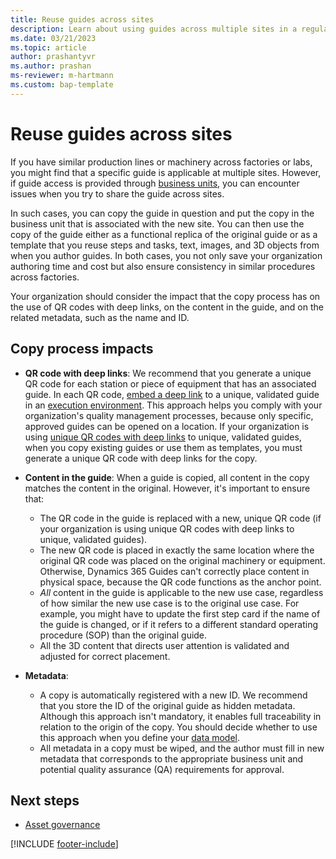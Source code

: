 ```yaml
---
title: Reuse guides across sites
description: Learn about using guides across multiple sites in a regulated industry, and how to avoid issues.
ms.date: 03/21/2023
ms.topic: article
author: prashantyvr
ms.author: prashan
ms-reviewer: m-hartmann
ms.custom: bap-template
---
```


# Reuse guides across sites

If you have similar production lines or machinery across factories or labs, you might find that a specific guide is applicable at multiple sites. However, if guide access is provided through [business units](/power-platform/admin/create-edit-business-units), you can encounter issues when you try to share the guide across sites.

In such cases, you can copy the guide in question and put the copy in the business unit that is associated with the new site. You can then use the copy of the guide either as a functional replica of the original guide or as a template that you reuse steps and tasks, text, images, and 3D objects from when you author guides. In both cases, you not only save your organization authoring time and cost but also ensure consistency in similar procedures across factories.

Your organization should consider the impact that the copy process has on the use of QR codes with deep links, on the content in the guide, and on the related metadata, such as the name and ID.

## Copy process impacts

- **QR code with deep links**: We recommend that you generate a unique QR code for each station or piece of equipment that has an associated guide. In each QR code, [embed a deep link](../pc-app-anchor-embed-qr-code-link.md) to a unique, validated guide in an [execution environment](govern-guides-through-power-platform-environments-and-power-apps.md#example-environment-3-execution-environment). This approach helps you comply with your organization's quality management processes, because only specific, approved guides can be opened on a location. If your organization is using [unique QR codes with deep links](anchor-guides-content-through-qr-codes-and-embed-deep-links.md) to unique, validated guides, when you copy existing guides or use them as templates, you must generate a unique QR code with deep links for the copy.
- **Content in the guide**: When a guide is copied, all content in the copy matches the content in the original. However, it's important to ensure that:

    - The QR code in the guide is replaced with a new, unique QR code (if your organization is using unique QR codes with deep links to unique, validated guides).
    - The new QR code is placed in exactly the same location where the original QR code was placed on the original machinery or equipment. Otherwise, Dynamics 365 Guides can't correctly place content in physical space, because the QR code functions as the anchor point.
    - *All* content in the guide is applicable to the new use case, regardless of how similar the new use case is to the original use case. For example, you might have to update the first step card if the name of the guide is changed, or if it refers to a different standard operating procedure (SOP) than the original guide.
    - All the 3D content that directs user attention is validated and adjusted for correct placement.

- **Metadata**:

    - A copy is automatically registered with a new ID. We recommend that you store the ID of the original guide as hidden metadata. Although this approach isn't mandatory, it enables full traceability in relation to the origin of the copy. You should decide whether to use this approach when you define your [data model](prerequisites-for-implementation-and-planning-roll-out.md).
    - All metadata in a copy must be wiped, and the author must fill in new metadata that corresponds to the appropriate business unit and potential quality assurance (QA) requirements for approval.

## Next steps

- [Asset governance](asset-governance.md)

[!INCLUDE [footer-include](../../includes/footer-banner.md)]
